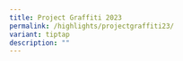 ```yaml
---
title: Project Graffiti 2023
permalink: /highlights/projectgraffiti23/
variant: tiptap
description: ""
---
```


